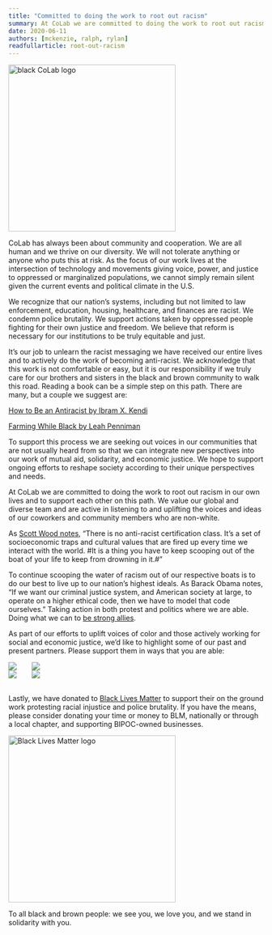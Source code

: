 ```yaml
---
title: "Committed to doing the work to root out racism"
summary: At CoLab we are committed to doing the work to root out racism in our own lives and to support each other on this path.
date: 2020-06-11
authors: [mckenzie, ralph, rylan]
readfullarticle: root-out-racism
---
```


<img src="/assets/img/blog/black.png" class="center-element" alt="black CoLab logo" style="width: 330px;">

CoLab has always been about community and cooperation. We are all human and we thrive on our diversity. We will not tolerate anything or anyone who puts this at risk. As the focus of our work lives at the intersection of technology and movements giving voice, power, and justice to oppressed or marginalized populations, we cannot simply remain silent given the current events and political climate in the U.S. 


We recognize that our nation’s systems, including but not limited to law enforcement, education, housing, healthcare, and finances are racist. We condemn police brutality. We support actions taken by oppressed people fighting for their own justice and freedom. We believe that reform is necessary for our institutions to be truly equitable and just. 


It’s our job to unlearn the racist messaging we have received our entire lives and to actively do the work of becoming anti-racist. We acknowledge that this work is not comfortable or easy, but it is our responsibility if we truly care for our brothers and sisters in the black and brown community to walk this road. Reading a book can be a simple step on this path. There are many, but a couple we suggest are:

<a href="https://www.ibramxkendi.com/how-to-be-an-antiracist-1">How to Be an Antiracist by Ibram X. Kendi</a>

<a href="https://www.farmingwhileblack.org/">Farming While Black by Leah Penniman</a>

To support this process we are seeking out voices in our communities that are not usually heard from so that we can integrate new perspectives into our work of mutual aid, solidarity, and economic justice. We hope to support ongoing efforts to reshape society according to their unique perspectives and needs. 

At CoLab we are committed to doing the work to root out racism in our own lives and to support each other on this path. We value our global and diverse team and are active in listening to and uplifting the voices and ideas of our coworkers and community members who are non-white.  

As <a href="https://scottwoodsmakeslists.wordpress.com/2014/01/03/5-things-no-one-is-actually-saying-about-ani-difranco-or-plantations/">Scott Wood notes</a>, “There is no anti-racist certification class. It’s a set of socioeconomic traps and cultural values that are fired up every time we interact with the world. #It is a thing you have to keep scooping out of the boat of your life to keep from drowning in it.#”

To continue scooping the water of racism out of our respective boats is to do our best to live up to our nation’s highest ideals. As Barack Obama notes, “If we want our criminal justice system, and American society at large, to operate on a higher ethical code, then we have to model that code ourselves.” Taking action in both protest and politics where we are able. Doing what we can to <a href="https://www.racialequitytools.org/resourcefiles/kivel3.pdf">be strong allies</a>. 

As part of our efforts to uplift voices of color and those actively working for social and economic justice, we’d like to highlight some of our past and present partners. Please support them in ways that you are able:

<div style="display: flex;">
<a style="margin-right: 15px;" href="https://www.obran.org/">
  <img src="/assets/img/blog/obran.png">
</a>
<a style="margin-left: 15px;" href="https://www.culturalpower.org/">
  <img src="/assets/img/blog/culturalpower.png">
</a>
</div>
<div style="display: flex;">
<a style="margin-right: 15px;" href="https://www.prisonradio.org/">
  <img src="/assets/img/blog/prisonradio.png">
</a>
<a style="margin-left: 15px;" href="https://www.bemoreamerica.org/">
  <img src="/assets/img/blog/bemore.png">
</a>
</div>

<br>

Lastly, we have donated to <a href="https://blacklivesmatter.com/">Black Lives Matter</a> to support their on the ground work protesting racial injustice and police brutality. If you have the means, please consider donating your time or money to BLM, nationally or through a local chapter, and supporting BIPOC-owned businesses. 

<img src="/assets/img/blog/blm.png" style="width: 330px" class="center-element" alt="Black Lives Matter logo">

To all black and brown people: we see you, we love you, and we stand in solidarity with you.

